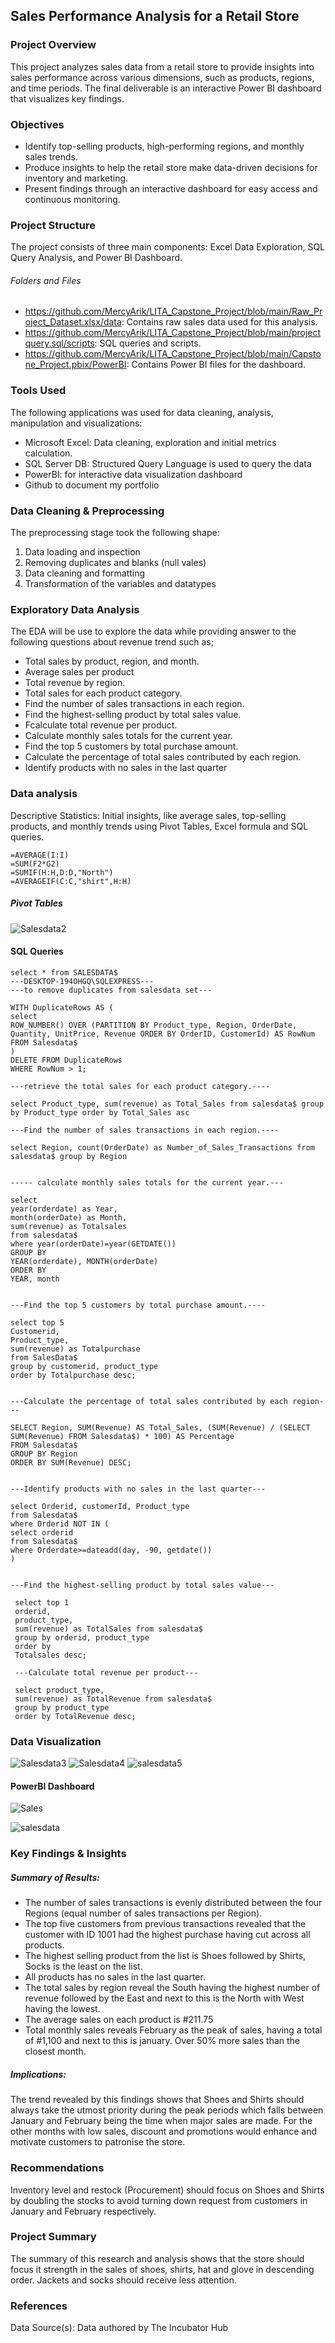 ## Sales Performance Analysis for a Retail Store
### Project Overview
This project analyzes sales data from a retail store to provide insights into sales performance across various dimensions, such as products, regions, and time periods. The final deliverable is an interactive Power BI dashboard that visualizes key findings.
### Objectives
- Identify top-selling products, high-performing regions, and monthly sales trends.
- Produce insights to help the retail store make data-driven decisions for inventory and marketing.
- Present findings through an interactive dashboard for easy access and continuous monitoring.
### Project Structure
The project consists of three main components: Excel Data Exploration, SQL Query Analysis, and Power BI Dashboard.
###### Folders and Files
- https://github.com/MercyArik/LITA_Capstone_Project/blob/main/Raw_Project_Dataset.xlsx/data: Contains raw sales data used for this analysis.
- https://github.com/MercyArik/LITA_Capstone_Project/blob/main/projectquery.sql/scripts: SQL queries and scripts.
- https://github.com/MercyArik/LITA_Capstone_Project/blob/main/Capstone_Project.pbix/PowerBI: Contains Power BI files for the dashboard.
### Tools Used
The following applications was used for data cleaning, analysis, manipulation and visualizations:
- Microsoft Excel: Data cleaning, exploration and initial metrics calculation.
- SQL Server DB: Structured Query Language is used to query the data
- PowerBI: for interactive data visualization dashboard
- Github to document my portfolio

### Data Cleaning & Preprocessing
The preprocessing stage took the following shape:
1. Data loading and inspection
2. Removing duplicates and blanks (null vales)
3. Data cleaning and formatting
4. Transformation of the variables and datatypes
### Exploratory Data Analysis 
The EDA will be use to explore the data while providing answer to the following questions about revenue trend such as;
- Total sales by product, region, and month.
- Average sales per product 
- Total revenue by region.
- Total sales for each product category.
- Find the number of sales transactions in each region.
- Find the highest-selling product by total sales value.
- Fcalculate total revenue per product.
- Calculate monthly sales totals for the current year.
- Find the top 5 customers by total purchase amount.
- Calculate the percentage of total sales contributed by each region.
- Identify products with no sales in the last quarter
### Data analysis
Descriptive Statistics: Initial insights, like average sales, top-selling products, and monthly trends using
Pivot Tables, Excel formula and SQL queries.
```Excel
=AVERAGE(I:I)
=SUM(F2*G2)
=SUMIF(H:H,D:D,"North")
=AVERAGEIF(C:C,"shirt",H:H)
```
##### Pivot Tables
![Salesdata2](https://github.com/user-attachments/assets/805c9e84-dc78-43de-b90a-123774b249c9)
#### SQL Queries
```
select * from SALESDATA$
---DESKTOP-194OHGQ\SQLEXPRESS---
---to remove duplicates from salesdata set---

WITH DuplicateRows AS (
select
ROW_NUMBER() OVER (PARTITION BY Product_type, Region, OrderDate, Quantity, UnitPrice, Revenue ORDER BY OrderID, CustomerId) AS RowNum
FROM Salesdata$
)
DELETE FROM DuplicateRows
WHERE RowNum > 1;

---retrieve the total sales for each product category.----

select Product_type, sum(revenue) as Total_Sales from salesdata$ group by Product_type order by Total_Sales asc

---Find the number of sales transactions in each region.----

select Region, count(OrderDate) as Number_of_Sales_Transactions from salesdata$ group by Region


----- calculate monthly sales totals for the current year.---

select 
year(orderdate) as Year,
month(orderDate) as Month,
sum(revenue) as Totalsales
from salesdata$
where year(orderDate)=year(GETDATE())
GROUP BY 
YEAR(orderdate), MONTH(orderDate)
ORDER BY
YEAR, month


---Find the top 5 customers by total purchase amount.----

select top 5
Customerid,
Product_type,
sum(revenue) as Totalpurchase
from SalesData$
group by customerid, product_type
order by Totalpurchase desc;


---Calculate the percentage of total sales contributed by each region---

SELECT Region, SUM(Revenue) AS Total_Sales, (SUM(Revenue) / (SELECT SUM(Revenue) FROM Salesdata$) * 100) AS Percentage
FROM Salesdata$
GROUP BY Region
ORDER BY SUM(Revenue) DESC;


---Identify products with no sales in the last quarter---

select Orderid, customerId, Product_type
from Salesdata$
where Orderid NOT IN (
select orderid
from Salesdata$
where Orderdate>=dateadd(day, -90, getdate())
)


---Find the highest-selling product by total sales value---

 select top 1
 orderid,
 product_type,
 sum(revenue) as TotalSales from salesdata$
 group by orderid, product_type
 order by
 Totalsales desc;

 ---Calculate total revenue per product---

 select product_type,
 sum(revenue) as TotalRevenue from salesdata$
 group by product_type
 order by TotalRevenue desc;
```
### Data Visualization
![Salesdata3](https://github.com/user-attachments/assets/c3d5b47e-e2cf-49cb-8d11-92f9a3c80c20)
![Salesdata4](https://github.com/user-attachments/assets/68229dce-702f-475d-8d3f-c645c69b845a)
![salesdata5](https://github.com/user-attachments/assets/1e13e631-4c23-46dd-87ba-64fb5199d7bc)
#### PowerBI Dashboard
![Sales](https://github.com/user-attachments/assets/c3df68a1-6722-400d-b7d9-3d01d1db8539)

![salesdata](https://github.com/user-attachments/assets/1d2874ea-5171-4a99-8438-dbb2ab510897)
### Key Findings & Insights
##### Summary of Results: 
- The number of sales transactions is evenly distributed between the four Regions (equal number of sales transactions per Region).
- The top five customers from previous transactions revealed that the customer with ID 1001 had the highest purchase having cut across all products.
- The highest selling product from the list is Shoes followed by Shirts, Socks is the least on the list.
- All products has no sales in the last quarter.
- The total sales by region reveal the South having the highest number of revenue followed by the East and next to this is the North with West having the lowest.
- The average sales on each product is #211.75
- Total monthly sales reveals February as the peak of sales, having a total of #1,100 and next to this is january. Over 50% more sales than the closest month.
##### Implications: 
The trend revealed by this findings shows that Shoes and Shirts should always take the utmost priority during the peak periods which falls between January and February being the time when major sales are made. For the other months with low sales, discount and promotions would enhance and motivate customers to patronise the store.
### Recommendations
Inventory level and restock (Procurement) should focus on Shoes and Shirts by doubling the stocks to avoid turning down request from customers in January and February respectively. 
### Project Summary
The summary of this research and analysis shows that the store should focus it strength in the sales of shoes, shirts, hat and glove in descending order. Jackets and socks should receive less attention.
### References
Data Source(s): Data authored by The Incubator Hub











  
